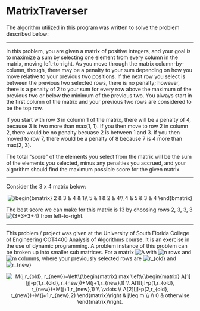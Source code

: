 # MatrixTraverser

The algorithm utilized in this program was written to solve the problem described below:

---

In this problem, you are given a matrix of positive integers, and your goal is to maximize a sum by selecting one element from every column in the matrix, moving left-to-right.  As you move through the matrix column-by-column, though, there may be a penalty to your sum depending on how you move relative to your previous two positions.  If the next row you select is between the previous two selected rows, there is no penalty; however, there is a penalty of 2 to your sum for every row above the maximum of the previous two or below the minimum of the previous two.  You always start in the first column of the matrix and your previous two rows are considered to be the top row.

If you start with row 3 in column 1 of the matrix, there will be a penalty of 4, because 3 is two more than max(1, 1). If you then move to row 2 in column 2, there would be no penalty becuase 2 is between 1 and 3. If you then moved to row 7, there would be a penalty of 8 because 7 is 4 more than max(2, 3).

The total "score" of the elements you select from the matrix will be the sum of the elements you selected, minus any penalties you accrued, and your algorithm should find the maximum possible score for the given matrix.

---

Consider the 3 x 4 matrix below:

<p align="center">
<img src="https://latex.codecogs.com/svg.latex?\begin{bmatrix}&space;2&space;&&space;3&space;&&space;4&space;&&space;1\\&space;5&space;&&space;1&space;&&space;2&space;&&space;4\\&space;4&space;&&space;5&space;&&space;3&space;&&space;4&space;\end{bmatrix}" title="\begin{bmatrix} 2 & 3 & 4 & 1\\ 5 & 1 & 2 & 4\\ 4 & 5 & 3 & 4 \end{bmatrix}"/>
</p>

The best score we can make for this matrix is 13 by choosing rows 2, 3, 3, 3 <img src="https://latex.codecogs.com/svg.latex?(3&plus;3&plus;3&plus;4)" title="(3+3+3+4)" /> from left-to-right.

---

This problem / project was given at the University of South Florida College of Engineering COT4400 Analysis of Algorithms course. It is an exercise in the use of dynamic programming. A problem instance of this problem can be broken up into smaller sub matrices. For a matrix <img src="https://latex.codecogs.com/svg.latex?A" title="A"/> with <img src="https://latex.codecogs.com/svg.latex?n" title="n" /> rows and <img src="https://latex.codecogs.com/svg.latex?m" title="m" /> columns, where your previously selected rows are <img src="https://latex.codecogs.com/svg.latex?r_{old}" title="r_{old}"/> and <img src="https://latex.codecogs.com/svg.latex?r_{new}" title="r_{new}"/>

<p align="center">
<img src="https://latex.codecogs.com/svg.latex?M(j,r_{old},&space;r_{new})=\left\{\begin{matrix}&space;max&space;\left\{\begin{matrix}&space;A[1][j]-p(1,r_{old},&space;r_{new})&plus;M(j&plus;1,r_{new},1)&space;\\&space;A[2][j]-p(2,r_{old},&space;r_{new})&plus;M(j&plus;1,r_{new},2)&space;\\&space;\vdots&space;\\&space;A[n][j]-p(n,r_{old},&space;r_{new})&plus;M(j&plus;1,r_{new},n)&space;\end{matrix}\right&space;&&space;j\leq&space;m&space;\\&space;\\&space;0&space;&&space;otherwise&space;\end{matrix}\right." title="M(j,r_{old}, r_{new})=\left\{\begin{matrix} max \left\{\begin{matrix} A[1][j]-p(1,r_{old}, r_{new})+M(j+1,r_{new},1) \\ A[1][j]-p(1,r_{old}, r_{new})+M(j+1,r_{new},1) \\ \vdots \\ A[2][j]-p(2,r_{old}, r_{new})+M(j+1,r_{new},2) \end{matrix}\right & j\leq m \\ \\ 0 & otherwise \end{matrix}\right."/>
</p>
